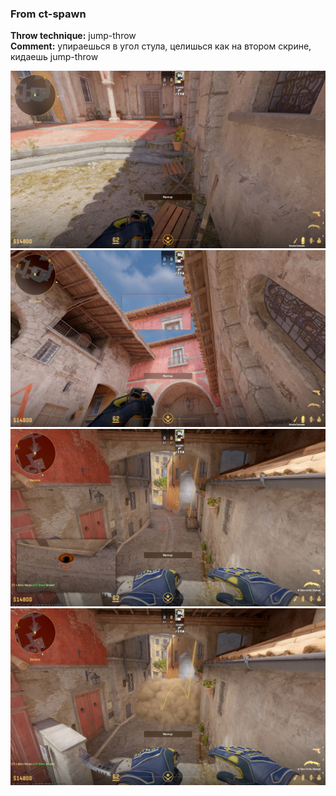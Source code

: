 ### From ct-spawn
**Throw technique:** jump-throw  
**Comment:** упираешься в угол стула, целишься как на втором скрине, кидаешь jump-throw

![](img/ct-close-chair-position.jpg)![](img/ct-banana_0.jpg)![](img/ct-banana_1.jpg)![](img/ct-banana_2.jpg)